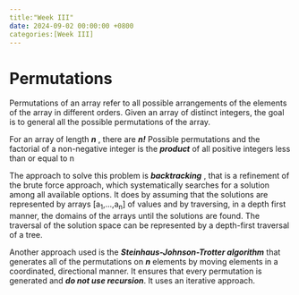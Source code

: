 ```yaml
---
title:"Week III"
date: 2024-09-02 00:00:00 +0800
categories:[Week III]
---
```

# Permutations
Permutations of an array refer to all possible arrangements of the elements of the array in different orders. Given an array of distinct integers, the goal is to general all the possible permutations of the array.  

For an array of length ***n*** , there are ***n!*** Possible permutations and the factorial of a non-negative integer is the ***product*** of all positive integers less than or equal to n 

The approach to solve this problem  is ***backtracking*** , that is a refinement of the brute force approach, which systematically searches for a solution among all available options. It does by assuming that the solutions are represented by arrays [a<sub>1</sub>,...,a<sub>n</sub>] of values and by traversing, in a depth first manner, the domains of the arrays until the solutions are found. The traversal of the solution space can be represented by a depth-first traversal of a tree. 

Another approach used is the ***Steinhaus-Johnson-Trotter algorithm*** that generates all of the permutations on ***n*** elements by moving elements in a coordinated, directional manner. It ensures that every permutation is generated and ***do not use recursion***. It uses an iterative approach.